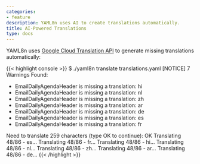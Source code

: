 ```yaml
---
categories:
- feature
description: YAML8n uses AI to create translations automatically.
title: AI-Powered Translations
type: docs
---
```


YAML8n uses [Google Cloud Translation API](https://cloud.google.com/translate) to generate missing translations automatically:

{{< highlight console >}}
$ ./yaml8n translate translations.yaml
[NOTICE]
7 Warnings Found:
- EmailDailyAgendaHeader is missing a translation: hi
- EmailDailyAgendaHeader is missing a translation: nl
- EmailDailyAgendaHeader is missing a translation: zh
- EmailDailyAgendaHeader is missing a translation: ar
- EmailDailyAgendaHeader is missing a translation: de
- EmailDailyAgendaHeader is missing a translation: es
- EmailDailyAgendaHeader is missing a translation: fr

Need to translate 259 characters (type OK to continue): OK
Translating 48/86 - es...
Translating 48/86 - fr...
Translating 48/86 - hi...
Translating 48/86 - nl...
Translating 48/86 - zh...
Translating 48/86 - ar...
Translating 48/86 - de...
{{< /highlight >}}
